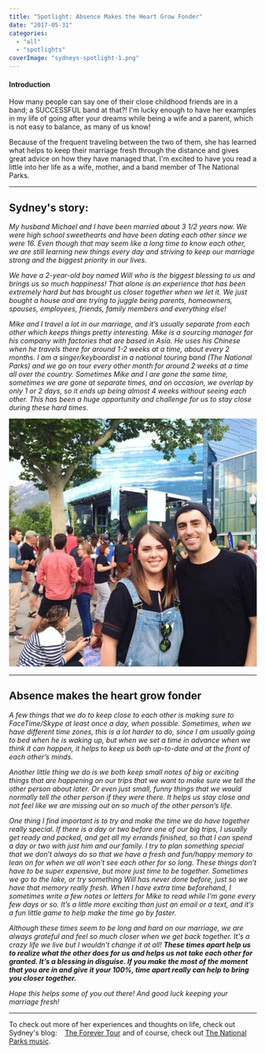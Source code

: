 ```yaml
---
title: "Spotlight: Absence Makes the Heart Grow Fonder"
date: "2017-05-31"
categories: 
  - "all"
  - "spotlights"
coverImage: "sydneys-spotlight-1.png"
---
```


#### Introduction

How many people can say one of their close childhood friends are in a band; a SUCCESSFUL band at that?! I'm lucky enough to have her examples in my life of going after your dreams while being a wife and a parent, which is not easy to balance, as many of us know!

Because of the frequent traveling between the two of them, she has learned what helps to keep their marriage fresh through the distance and gives great advice on how they have managed that. I'm excited to have you read a little into her life as a wife, mother, and a band member of The National Parks.

* * *

## Sydney's story:

_My husband Michael and I have been married about 3 1/2 years now. We were high school sweethearts and have been dating each other since we were 16. Even though that may seem like a long time to know each other, we are still learning new things every day and striving to keep our marriage strong and the biggest priority in our lives._

_We have a 2-year-old boy named Will who is the biggest blessing to us and brings us so much happiness! That alone is an experience that has been extremely hard but has brought us closer together when we let it. We just bought a house and are trying to juggle being parents, homeowners, spouses, employees, friends, family members and everything else!_

_Mike and I travel a lot in our marriage, and it’s usually separate from each other which keeps things pretty interesting. Mike is a sourcing manager for his company with factories that are based in Asia. He uses his Chinese when he travels there for around 1-2 weeks at a time, about every 2 months. I am a singer/keyboardist in a national touring band (The National Parks) and we go on tour every other month for around 2 weeks at a time all over the country. Sometimes Mike and I are gone the same time, sometimes we are gone at separate times, and on occasion, we overlap by only 1 or 2 days, so it ends up being almost 4 weeks without seeing each other. This has been a huge opportunity and challenge for us to stay close during these hard times._

![newlywed advice, newlywed help, relating to newlyweds, relating to other couples, other couples' stories, stories from couples, learning from married couples, learning from couples, marriage advice, marriage help, marriage inspiration, the national parks, the national parks band, sydney macfarlane, brady parks, life in a band, married life in a band](images/img_2586.jpg)

* * *

## Absence makes the heart grow fonder

_A few things that we do to keep close to each other is making sure to FaceTime/Skype at least once a day, when possible. Sometimes, when we have different time zones, this is a lot harder to do, since I am usually going to bed when he is waking up, but when we set a time in advance when we think it can happen, it helps to keep us both up-to-date and at the front of each other’s minds._

_Another little thing we do is we both keep small notes of big or exciting things that are happening on our trips that we want to make sure we tell the other person about later. Or even just small, funny things that we would normally tell the other person if they were there. It helps us stay close and not feel like we are missing out on so much of the other person’s life._

_One thing I find important is to try and make the time we do have together really special. If there is a day or two before one of our big trips, I usually get ready and packed, and get all my errands finished, so that I can spend a day or two with just him and our family. I try to plan something special that we don’t always do so that we have a fresh and fun/happy memory to lean on for when we all won’t see each other for so long. These things don’t have to be super expensive, but more just time to be together. Sometimes we go to the lake, or try something Will has never done before, just so we have that memory really fresh. When I have extra time beforehand, I sometimes write a few notes or letters for Mike to read while I’m gone every few days or so. It’s a little more exciting than just an email or a text, and it’s a fun little game to help make the time go by faster._

_Although these times seem to be long and hard on our marriage, we are always grateful and feel so much closer when we get back together. It's a crazy life we live but I wouldn't change it at all! **These times apart help us to realize what the other does for us and helps us not take each other for granted. It’s a blessing in disguise. If you make the most of the moment that you are in and give it your 100%, time apart really can help to bring you closer together.**_

_Hope this helps some of you out there! And good luck keeping your marriage fresh!_

* * *

To check out more of her experiences and thoughts on life, check out Sydney's blog:    [The Forever Tour](http://www.theforevertour.com/) and of course, check out [The National Parks music](http://thenationalparksmusic.com/listen/).
